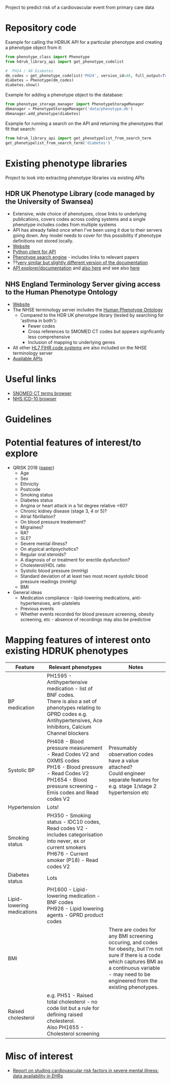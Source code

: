 Project to predict risk of a cardiovascular event from primary care data

# Repository code
Example for calling the HDRUK API for a particular phenotype and creating a phenotype object from it:

~~~python
from phenotype_class import Phenotype
from hdruk_library_api import get_phenotype_codelist

#  PH24 / 48 Diabetes
dm_codes = get_phenotype_codelist('PH24', version_id=48, full_output=True)
diabetes = Phenotype(dm_codes)
diabetes.show()
~~~

Example for adding a phenotype object to the database:

~~~python
from phenotype_storage_manager import PhenotypeStorageManager
dbmanager = PhenotypeStorageManager('data/phenotype.db')
dbmanager.add_phenotype(diabetes)
~~~

Example for running a search on the API and returning the phenotypes that fit that search:
~~~python
from hdruk_library_api import get_phenotypelist_from_search_term
get_phenotypelist_from_search_term('diabetes')
~~~

# Existing phenotype libraries

Project to look into extracting phenotype libraries via existing APIs

## HDR UK Phenotype Library (code managed by the University of Swansea)
- Extensive, wide choice of phenotypes, close links to underlying publications, covers codes across coding systems and a single phenotype includes codes from multiple systems 
- API has already failed once when I've been using it due to their servers going down. Any model needs to cover for this possibility if phenotype definitions not stored locally. 
- [Website](https://phenotypes.healthdatagateway.org)
- [Python client for API](https://github.com/SwanseaUniversityMedical/pyconceptlibraryclient)
- [Phenotype search engine](https://conceptlibrary.saildatabank.com/phenotypes/) - includes links to relevant papers 
- ??[very similar but slightly different version of the documentation](https://conceptlibrary.saildatabank.com)
- [API explorer/documentation](https://phenotypes.healthdatagateway.org/api/v1/) and [also here](https://github.com/SwanseaUniversityMedical/concept-library/wiki/Concept-Library-API) and see also [here](https://phenotypes.healthdatagateway.org/about/hdruk_about_technical_details/)

## NHS England Terminology Server giving access to the Human Phenotype Ontology
- [Website](https://digital.nhs.uk/services/terminology-server)
- The NHSE terminology server includes the [Human Phenotype Ontology](https://hpo.jax.org)
    - Compared to the HDR UK phenotype library (tested by searching for 'asthma in both'): 
        - Fewer codes
        - Cross references to SMOMED CT codes but appears signficantly less comprehensive
        - Inclusion of mapping to underlying genes
- All other [HL7 FIHR code systems](https://build.fhir.org/ig/HL7/UTG/codesystems.html) are also included on the NHSE terminology server
- [Available APIs](https://ontology.nhs.uk/#api-endpoints)

# Useful links
- [SNOMED CT terms browser](https://termbrowser.nhs.uk/)
- [NHS ICD-10 browser](https://classbrowser.nhs.uk/#/)

# Guidelines



# Potential features of interest/to explore
- QRISK 2018 ([paper](https://www.bmj.com/content/357/bmj.j2099))
    - Age
    - Sex
    - Ethnicity
    - Postcode
    - Smoking status
    - Diabetes status
    - Angina or heart attack in a 1st degree relative <60?
    - Chronic kidney disease (stage 3, 4 or 5)?
    - Atrial fibrillation?
    - On blood pressure treatement?
    - Migraines?
    - RA?
    - SLE?
    - Severe mental illness?
    - On atypical antipsychotics?
    - Regular oral steroids?
    - A diagnosis of or treatment for erectile dysfunction?
    - Cholesterol/HDL ratio
    - Systolic blood pressure (mmHg)
    - Standard deviation of at least two most recent systolic blood pressure readings (mmHg)
    - BMI
- General ideas
    - Medication compliance - lipid-lowering medications, anti-hypertensives, anti-platelets
    - Previous events
    - Whether events recorded for blood pressure screening, obesity screening, etc - absence of recordings may also be predictive

# Mapping features of interest onto existing HDRUK phenotypes

| Feature | Relevant phenotypes | Notes |
|---------|-------------|--------|
| BP medication | PH1595 - Antihypertensive medication - list of BNF codes.<br> There is also a set of phenotypes relating to GPRD codes e.g. Antihypertensives, Ace Inhibitors, Calcium Channel blockers  | |
| Systolic BP | PH408 - Blood pressure measurement - Read Codes V2 and OXMIS codes <br> PH16 - Blood pressure - Read Codes V2 <br> PH1654 - Blood pressure screening - Emis codes and Read codes V2 | Presumably observation codes have a value attached? <br> Could engineer separate features for e.g. stage 1/stage 2 hypertension etc|
| Hypertension | Lots!  |  |
| Smoking status | PH350 - Smoking status - IDC10 codes, Read codes V2 - includes categorisation into never, ex or current smokers<br> PH676 - Current smoker (P18) - Read codes V2 |  |
| Diabetes status | Lots  |  |
| Lipid-lowering medications | PH1600 - Lipid-lowering medication - BNF codes <br>PH926 - Lipid lowering agents - GPRD product codes | |
| BMI | | There are codes for any BMI screening occuring, and codes for obesity, but I'm not sure if there is a code which captures BMI as a continuous variable - may need to be engineered from the existing phenotypes.|
| Raised cholesterol | e.g. PH51 - Raised total cholesterol - no code list but a rule for defining raised cholesterol. <br> Also PH1655 - Cholesterol screening | |

# Misc of interest

- [Report on studing cardiovascular risk factors in severe mental illness: data availability in EHRs](https://datamind.org.uk/wp-content/uploads/2024/06/Datamind-RB3_Report_Summary-SHORT-REPORT.pdf)